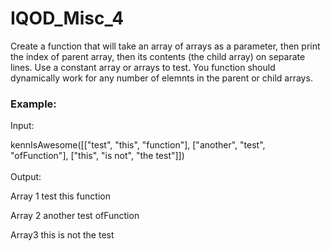 # IQOD_Misc_4

Create a function that will take an array of arrays as a parameter, then print the index of parent array, then its contents (the child array) on separate lines. Use a constant array or arrays to test. You function should dynamically work for any number of elemnts in the parent or child arrays.

### Example:

Input:

kennIsAwesome([["test", "this", "function"], ["another", "test", "ofFunction"], ["this", "is not", "the test"]])
<br><br>
Output:

Array 1
test
this
function

Array 2
another
test
ofFunction

Array3
this
is not
the test
